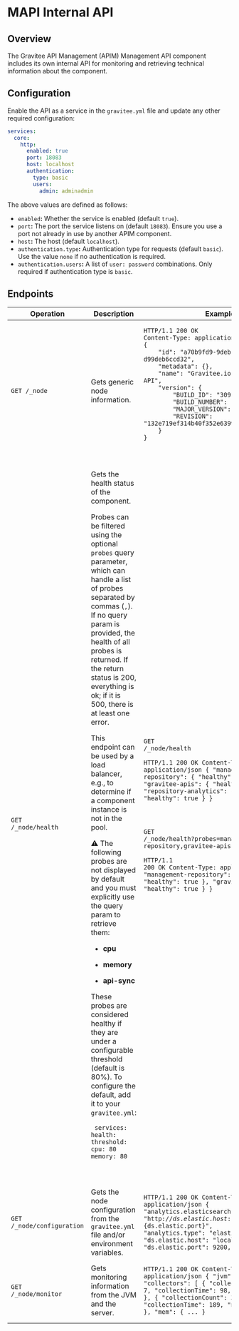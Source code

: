 # MAPI Internal API

## Overview

The Gravitee API Management (APIM) Management API component includes its own internal API for monitoring and retrieving technical information about the component.

## Configuration

Enable the API as a service in the `gravitee.yml` file and update any other required configuration:

```yaml
services:
  core:
    http:
      enabled: true
      port: 18083
      host: localhost
      authentication:
        type: basic
        users:
          admin: adminadmin
```

The above values are defined as follows:

* `enabled`**:** Whether the service is enabled (default `true`).
* `port`**:** The port the service listens on (default `18083`). Ensure you use a port not already in use by another APIM component.
* `host`**:** The host (default `localhost`).
* `authentication.type`**:** Authentication type for requests (default `basic`). Use the value `none` if no authentication is required.
* `authentication.users`**:** A list of `user: password` combinations. Only required if authentication type is `basic`.

## Endpoints

<table><thead><tr><th width="172.33333333333331">Operation</th><th width="193">Description</th><th>Example</th></tr></thead><tbody><tr><td><code>GET /_node</code></td><td>Gets generic node information.</td><td><pre><code>HTTP/1.1 200 OK
Content-Type: application/json
{
    "id": "a70b9fd9-9deb-4ccd-8b9f-d99deb6ccd32",
    "metadata": {},
    "name": "Gravitee.io - Management API",
    "version": {
        "BUILD_ID": "309",
        "BUILD_NUMBER": "309",
        "MAJOR_VERSION": "1.20.14",
        "REVISION": "132e719ef314b40f352e6399034d68a9a95e95ef"
    }
}
        
</code></pre></td></tr><tr><td><code>GET /_node/health</code></td><td><p>Gets the health status of the component.</p><p>Probes can be filtered using the optional <code>probes</code> query parameter, which can handle a list of probes separated by commas (<code>,</code>). If no query param is provided, the health of all probes is returned. If the return status is 200, everything is ok; if it is 500, there is at least one error.</p><p>This endpoint can be used by a load balancer, e.g., to determine if a component instance is not in the pool.</p><p>⚠ The following probes are not displayed by default and you must explicitly use the query param to retrieve them:</p><ul><li><strong>cpu</strong></li></ul><ul><li><strong>memory</strong></li></ul><ul><li><strong>api-sync</strong></li></ul><p>These probes are considered healthy if they are under a configurable threshold (default is 80%). To configure the default, add it to your <code>gravitee.yml</code>:</p><pre><code>
services:
  health:
    threshold:
      cpu: 80
      memory: 80
        
</code></pre></td><td><p><code>GET /_node/health</code></p><pre><code>HTTP/1.1 200 OK
Content-Type: application/json
{
  "management-repository": {
    "healthy": true
  },
  "gravitee-apis": {
    "healthy": true
  },
  "repository-analytics": {
    "healthy": true
  }
}
        
</code></pre><p><code>GET /_node/health?probes=management-repository,gravitee-apis</code></p><pre><code>HTTP/1.1 200 OK
Content-Type: application/json
{
  "management-repository": {
    "healthy": true
  },
  "gravitee-apis": {
    "healthy": true
  }
}
        
</code></pre></td></tr><tr><td><code>GET /_node/configuration</code></td><td>Gets the node configuration from the <code>gravitee.yml</code> file and/or environment variables.</td><td><pre><code>HTTP/1.1 200 OK
Content-Type: application/json
{
"analytics.elasticsearch.endpoints[0]": "http://${ds.elastic.host}:${ds.elastic.port}",
"analytics.type": "elasticsearch",
"ds.elastic.host": "localhost",
"ds.elastic.port": 9200,
...
}
</code></pre></td></tr><tr><td><code>GET /_node/monitor</code></td><td>Gets monitoring information from the JVM and the server.</td><td><pre><code>HTTP/1.1 200 OK
Content-Type: application/json
{
"jvm": {
"gc": {
"collectors": [
{
"collectionCount": 7,
"collectionTime": 98,
"name": "young"
},
{
"collectionCount": 3,
"collectionTime": 189,
"name": "old"
}
]
},
"mem": {
...
}
</code></pre></td></tr></tbody></table>
